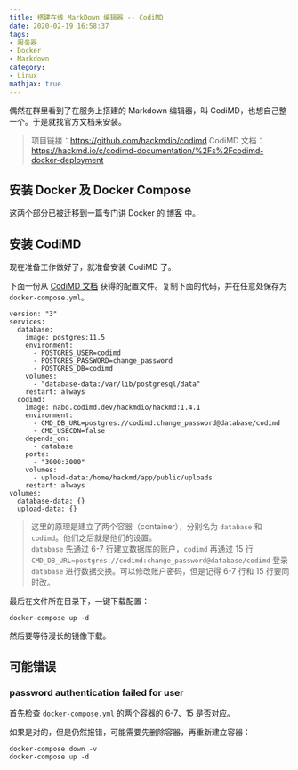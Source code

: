 ```yaml
---
title: 搭建在线 MarkDown 编辑器 -- CodiMD
date: 2020-02-19 16:58:37
tags:
- 服务器
- Docker
- Markdown
category:
- Linux
mathjax: true
---
```


偶然在群里看到了在服务上搭建的 Markdown 编辑器，叫 CodiMD，也想自己整一个。于是就找官方文档来安装。

> 项目链接：https://github.com/hackmdio/codimd
> CodiMD 文档：https://hackmd.io/c/codimd-documentation/%2Fs%2Fcodimd-docker-deployment

## 安装 Docker 及 Docker Compose

这两个部分已被迁移到一篇专门讲 Docker 的 [博客](../docker#安装-Docker) 中。

## 安装 CodiMD

现在准备工作做好了，就准备安装 CodiMD 了。

下面一份从 [CodiMD 文档](https://hackmd.io/c/codimd-documentation/%2Fs%2Fcodimd-docker-deployment) 获得的配置文件。复制下面的代码，并在任意处保存为 `docker-compose.yml`。

```
version: "3"
services:
  database:
    image: postgres:11.5
    environment:
      - POSTGRES_USER=codimd
      - POSTGRES_PASSWORD=change_password
      - POSTGRES_DB=codimd
    volumes:
      - "database-data:/var/lib/postgresql/data"
    restart: always
  codimd:
    image: nabo.codimd.dev/hackmdio/hackmd:1.4.1
    environment:
      - CMD_DB_URL=postgres://codimd:change_password@database/codimd
      - CMD_USECDN=false
    depends_on:
      - database
    ports:
      - "3000:3000"
    volumes:
      - upload-data:/home/hackmd/app/public/uploads
    restart: always
volumes:
  database-data: {}
  upload-data: {}
```

> 这里的原理是建立了两个容器（container），分别名为 `database` 和 `codimd`。他们之后就是他们的设置。  
> `database` 先通过 6-7 行建立数据库的账户，`codimd` 再通过 15 行 `CMD_DB_URL=postgres://codimd:change_password@database/codimd` 登录 `database` 进行数据交换。可以修改账户密码，但是记得 6-7 行和 15 行要同时改。

最后在文件所在目录下，一键下载配置：

```
docker-compose up -d
```

然后要等待漫长的镜像下载。

## 可能错误

### password authentication failed for user

首先检查 `docker-compose.yml` 的两个容器的 6-7、15 是否对应。

如果是对的，但是仍然报错，可能需要先删除容器，再重新建立容器：

```
docker-compose down -v
docker-compose up -d
```